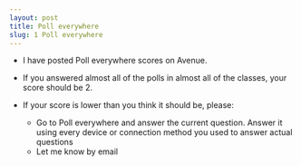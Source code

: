 ```yaml
---
layout: post
title: Poll everywhere
slug: 1 Poll everywhere
---
```


* I have posted Poll everywhere scores on Avenue.

* If you answered almost all of the polls in almost all of the classes, your score should be 2.

* If your score is lower than you think it should be, please:
	* Go to Poll everywhere and answer the current question. Answer it using every device or connection method you used to answer actual questions
	* Let me know by email

